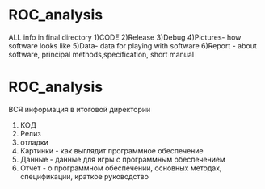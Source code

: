 # ROC_analysis
ALL info in final directory
1)CODE 
2)Release
3)Debug
4)Pictures- how software looks like
5)Data- data for playing with software
6)Report - about software, principal methods,specification, short manual 



# ROC_analysis
ВСЯ информация в итоговой директории
1) КОД
2) Релиз
3) отладки
4) Картинки - как выглядит программное обеспечение
5) Данные - данные для игры с программным обеспечением
6) Отчет - о программном обеспечении, основных методах, спецификации, краткое руководство
